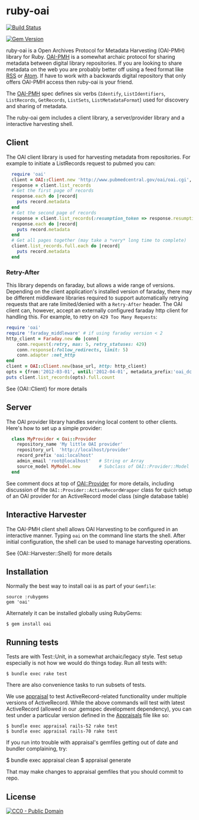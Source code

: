 ruby-oai
========
[![Build Status](https://github.com/code4lib/ruby-oai/workflows/CI/badge.svg)](https://github.com/code4lib/ruby-oai/actions)

[![Gem Version](https://badge.fury.io/rb/oai.svg)](https://badge.fury.io/rb/oai)

ruby-oai is a Open Archives Protocol for Metadata Harvesting (OAI-PMH)
library for Ruby. [OAI-PMH](http://openarchives.org) is a somewhat
archaic protocol for sharing metadata between digital library repositories.
If you are looking to share metadata on the web you are probably better off
using a feed format like [RSS](http://www.rssboard.org/rss-specification) or
[Atom](http://www.atomenabled.org/). If have to work with a backwards
digital repository that only offers OAI-PMH access then ruby-oai is your
friend.

The [OAI-PMH](http://openarchives.org) spec defines six verbs
(`Identify`, `ListIdentifiers`, `ListRecords`,
`GetRecords`, `ListSets`, `ListMetadataFormat`) used for discovery and sharing of
metadata.

The ruby-oai gem includes a client library, a server/provider library and
a interactive harvesting shell.

Client
------

The OAI client library is used for harvesting metadata from repositories.
For example to initiate a ListRecords request to pubmed you can:

```ruby
  require 'oai'
  client = OAI::Client.new 'http://www.pubmedcentral.gov/oai/oai.cgi', :headers => { "From" => "oai@example.com" }
  response = client.list_records
  # Get the first page of records
  response.each do |record|
    puts record.metadata
  end
  # Get the second page of records
  response = client.list_records(:resumption_token => response.resumption_token)
  response.each do |record|
    puts record.metadata
  end
  # Get all pages together (may take a *very* long time to complete)
  client.list_records.full.each do |record|
    puts record.metadata
  end
```

### Retry-After
This library depends on faraday, but allows a wide range of versions. Depending on the client application's installed version of faraday, there may be different middleware libraries required to support automatically retrying requests that are rate limited/denied with a `Retry-After` header. The OAI client can, however, accept an externally configured faraday http client for handling this. For example, to retry on `429 Too Many Requests`:

```ruby
require 'oai'
require 'faraday_middleware' # if using faraday version < 2
http_client = Faraday.new do |conn|
    conn.request(:retry, max: 5, retry_statuses: 429)
    conn.response(:follow_redirects, limit: 5)
    conn.adapter :net_http
end
client = OAI::Client.new(base_url, http: http_client)
opts = {from:'2012-03-01', until:'2012-04-01', metadata_prefix:'oai_dc'}
puts client.list_records(opts).full.count
```

See {OAI::Client} for more details

Server
------

The OAI provider library handles serving local content to other clients. Here's how to set up a simple provider:

```ruby
  class MyProvider < Oai::Provider
    repository_name 'My little OAI provider'
    repository_url  'http://localhost/provider'
    record_prefix 'oai:localhost'
    admin_email 'root@localhost'   # String or Array
    source_model MyModel.new       # Subclass of OAI::Provider::Model
  end
```

See comment docs at top of [OAI::Provider](./lib/oai/provider.rb) for more details, including discussion of the `OAI::Provider::ActiveRecordWrapper` class for quich setup of an OAI provider for an ActiveRecord model class (single database table)

Interactive Harvester
---------------------

The OAI-PMH client shell allows OAI Harvesting to be configured in an interactive manner.  Typing `oai` on the command line starts the shell. After initial configuration, the shell can be used to manage harvesting operations.

See {OAI::Harvester::Shell} for more details

Installation
------------

Normally the best way to install oai is as part of your `Gemfile`:

    source :rubygems
    gem 'oai'

Alternately it can be installed globally using RubyGems:

    $ gem install oai

Running tests
-------------

Tests are with Test::Unit, in a somewhat archaic/legacy style. Test setup especially is not how we would do things today. Run all tests with:

    $ bundle exec rake test

There are also convenience tasks to run subsets of tests.

We use [appraisal](https://github.com/thoughtbot/appraisal) to test ActiveRecord-related functionality under multiple versions of ActiveRecord. While the above commands will test with latest ActiveRecord (allowed in our .gemspec development dependency), you can test under a particular version defined in the [Appraisals](./Appraisals) file like so:

    $ bundle exec appraisal rails-52 rake test
    $ bundle exec appraisal rails-70 rake test

If you run into trouble with appraisal's gemfiles getting out of date and bundler complaining,
try:

   $ bundle exec appraisal clean
   $ appraisal generate

That may make changes to appraisal gemfiles that you should commit to repo.

License
-------

[![CC0 - Public Domain](http://i.creativecommons.org/p/zero/1.0/88x15.png)](http://creativecommons.org/publicdomain/zero/1.0/)

